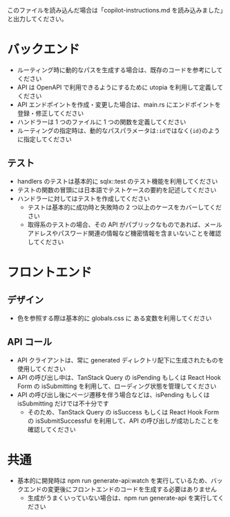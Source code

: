 このファイルを読み込んだ場合は「copilot-instructions.md を読み込みました」と出力してください。

# バックエンド

- ルーティング時に動的なパスを生成する場合は、既存のコードを参考にしてください
- API は OpenAPI で利用できるようにするために utopia を利用して定義してください
- API エンドポイントを作成・変更した場合は、main.rs にエンドポイントを登録・修正してください
- ハンドラーは 1 つのファイルに 1 つの関数を定義してください
- ルーティングの指定時は、動的なパスパラメータは`:id`ではなく`{id}`のように指定してください

## テスト

- handlers のテストは基本的に sqlx::test のテスト機能を利用してください
- テストの関数の冒頭には日本語でテストケースの要約を記述してください
- ハンドラーに対してはテストを作成してください
  - テストは基本的に成功時と失敗時の 2 つ以上のケースをカバーしてください
  - 取得系のテストの場合、その API がパブリックなものであれば、メールアドレスやパスワード関連の情報など機密情報を含まいないことを確認してください

# フロントエンド

## デザイン

- 色を参照する際は基本的に globals.css に ある変数を利用してください

## API コール

- API クライアントは、常に generated ディレクトリ配下に生成されたものを使用してください
- API の呼び出し中は、TanStack Query の isPending もしくは React Hook Form の isSubmitting を利用して、ローディング状態を管理してください
- API の呼び出し後にページ遷移を伴う場合などは、isPending もしくは isSubmitting だけでは不十分です
  - そのため、TanStack Query の isSuccess もしくは React Hook Form の isSubmitSuccessful を利用して、API の呼び出しが成功したことを確認してください

# 共通

- 基本的に開発時は npm run generate-api:watch を実行しているため、バックエンドの変更後にフロントエンドのコードを生成する必要はありません
  - 生成がうまくいっていない場合は、npm run generate-api を実行してください
